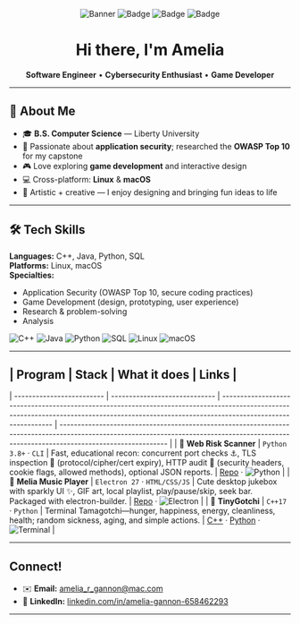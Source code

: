 <!-- Profile README for Amelia Gannon -->


<p align="center">
  <img alt="Banner" src="https://img.shields.io/badge/Melia%20Music%20Player-%F0%9F%8E%B6-pink?style=for-the-badge">
  <img alt="Badge" src="https://img.shields.io/badge/SWE-%E2%9C%A8-blueviolet?style=for-the-badge">
  <img alt="Badge" src="https://img.shields.io/badge/Cybersecurity-OWASP%20Top%2010-8A2BE2?style=for-the-badge">
  <img alt="Badge" src="https://img.shields.io/badge/Game%20Dev-%F0%9F%8E%AE-ff69b4?style=for-the-badge">
</p>

<h1 align="center">Hi there, I'm Amelia </h1>
<p align="center"><b>Software Engineer</b> • <b>Cybersecurity Enthusiast</b> • <b>Game Developer</b></p>

---

## 🧁 About Me
- 🎓 **B.S. Computer Science** — Liberty University  
- 🔐 Passionate about **application security**; researched the **OWASP Top 10** for my capstone  
- 🎮 Love exploring **game development** and interactive design  
- 💻 Cross-platform: **Linux** & **macOS**  
- 🎨 Artistic + creative — I enjoy designing and bringing fun ideas to life  

---

## 🛠 Tech Skills
**Languages:** C++, Java, Python, SQL  
**Platforms:** Linux, macOS  
**Specialties:**  
- Application Security (OWASP Top 10, secure coding practices)  
- Game Development (design, prototyping, user experience)  
- Research & problem-solving
- Analysis

<p>
  <img alt="C++" src="https://img.shields.io/badge/C++-00599C?logo=c%2B%2B&logoColor=white">
  <img alt="Java" src="https://img.shields.io/badge/Java-007396?logo=openjdk&logoColor=white">
  <img alt="Python" src="https://img.shields.io/badge/Python-3776AB?logo=python&logoColor=white">
  <img alt="SQL" src="https://img.shields.io/badge/SQL-336791?logo=postgresql&logoColor=white">
  <img alt="Linux" src="https://img.shields.io/badge/Linux-000?logo=linux&logoColor=white">
  <img alt="macOS" src="https://img.shields.io/badge/macOS-333333?logo=apple&logoColor=white">
</p>

---

## | Program                   | Stack                         | What it does                                                                                                                                                                                | Links                                                                                                                                                                                      |
| ------------------------- | ----------------------------- | ------------------------------------------------------------------------------------------------------------------------------------------------------------------------------------------- | ------------------------------------------------------------------------------------------------------------------------------------------------------------------------------------------ |
| 🔎 **Web Risk Scanner**   | `Python 3.8+` · `CLI`         | Fast, educational recon: concurrent port checks ⚓, TLS inspection 🔐 (protocol/cipher/cert expiry), HTTP audit 🍪 (security headers, cookie flags, allowed methods), optional JSON reports. | [Repo](https://github.com/<your-username>/<scanner-repo>) · ![Python](https://img.shields.io/badge/Python-3.8%2B-blue)                                                                     |
| 🎀 **Melia Music Player** | `Electron 27` · `HTML/CSS/JS` | Cute desktop jukebox with sparkly UI ✨, GIF art, local playlist, play/pause/skip, seek bar. Packaged with electron-builder.                                                                 | [Repo](https://github.com/<your-username>/melia-music-player) · ![Electron](https://img.shields.io/badge/Electron-27.x-2ea44f)                                                             |
| 🐣 **TinyGotchi**         | `C++17` · `Python`            | Terminal Tamagotchi—hunger, happiness, energy, cleanliness, health; random sickness, aging, and simple actions.                                                                             | [C++](https://github.com/<your-username>/tinygotchi-cpp) · [Python](https://github.com/<your-username>/tinygotchi-py) · ![Terminal](https://img.shields.io/badge/runs-in%20terminal-black) |

---

## Connect!
- ✉️ **Email:** <amelia_r_gannon@mac.com>  
- 🔗 **LinkedIn:** [linkedin.com/in/amelia-gannon-658462293](https://www.linkedin.com/in/amelia-gannon-658462293)

---


